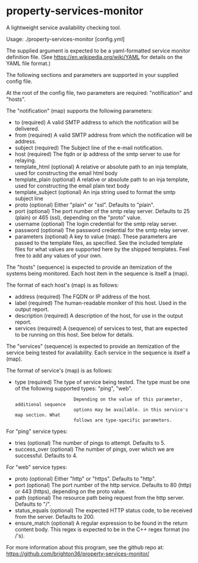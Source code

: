 # property-services-monitor
A lightweight service availability checking tool.

Usage: ./property-services-monitor [config.yml]

The supplied argument is expected to be a yaml-formatted service monitor definition file.
(See https://en.wikipedia.org/wiki/YAML for details on the YAML file format.)

The following sections and parameters are supported in your supplied config file.

At the root of the config file, two parameters are required: "notification" and "hosts".

The "notification" (map) supports the following parameters:
 * to               (required) A valid SMTP address to which the notification will be delivered.
 * from             (required) A valid SMTP address from which the notification will be address.
 * subject          (required) The Subject line of the e-mail notification.
 * host             (required) The fqdn or ip address of the smtp server to use for relaying.
 * template_html    (optional) A relative or absolute path to an inja template, used 
                               for constructing the email html body
 * template_plain   (optional) A relative or absolute path to an inja template, used 
                               for constructing the email plain text body
 * template_subject (optional) An inja string used to format the smtp subject line
 * proto            (optional) Either "plain" or "ssl". Defaults to "plain".
 * port             (optional) The port number of the smtp relay server. Defaults to 25 (plain)
                               or 465 (ssl), depending on the "proto" value. 
 * username         (optional) The login credential for the smtp relay server.
 * password         (optional) The password credential for the smtp relay server.
 * parameters       (optional) A key to value (map). These parameters are passed to the template
                               files, as specified. See the included template files for what values
                               are supported here by the shipped templates. Feel free to add any
                               values of your own.

The "hosts" (sequence) is expected to provide an itemization of the systems being monitored.
Each host item in the sequence is itself a (map). 

The format of each host's (map) is as follows:
 * address     (required) The FQDN or IP address of the host.
 * label       (required) The human-readable moniker of this host. Used in the output report.
 * description (required) A description of the host, for use in the output report.
 * services    (required) A (sequence) of services to test, that are expected to be running on
                          this host. See below for details.

The "services" (sequence) is expected to provide an itemization of the service being tested
for availability. Each service in the sequence is itself a (map).

The format of service's (map) is as follows:
 * type           (required) The type of service being tested. The type must be one of the
                             following supported types: "ping", "web".

                             Depending on the value of this parameter, additional sequence
                             options may be available. in this service's map section. What
                             follows are type-specific parameters.

 For "ping" service types:
 * tries          (optional) The number of pings to attempt. Defaults to 5.
 * success_over   (optional) The number of pings, over which we are successful. Defaults to 4.

 For "web" service types:
 * proto          (optional) Either "http" or "https". Defaults to "http".
 * port           (optional) The port number of the http service. Defaults to 80 (http) or
                             443 (https), depending on the proto value.
 * path           (optional) The resource path being request from the http server. Defaults
                             to "/".
 * status_equals  (optional) The expected HTTP status code, to be received from the server.
                             Defaults to 200.
 * ensure_match   (optional) A regular expression to be found in the return content body.
                             This regex is expected to be in the C++ regex format (no /'s).

For more information about this program, see the github repo at:
  https://github.com/brighton36/property-services-monitor/
